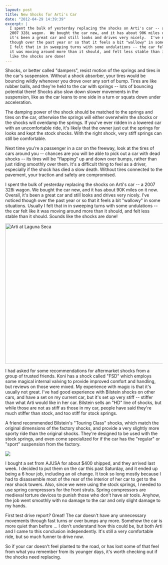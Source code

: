 ```yaml
---
layout: post
title: New Shocks for Arti's Car
date: "2012-04-29 14:39:39"
excerpt: |
  I spent the bulk of yesterday replacing the shocks on Arti's car -- a
  2007 328i wagon.  We bought the car new, and it has about 90K miles on it now.  Overall,
  it's been a great car and still looks and drives very nicely.  I've noticed
  though over the past year or so that it feels a bit "wallowy" in some situations.  Usually
  I felt that in in sweeping turns with some undulations -- the car felt like
  it was moving around more than it should, and felt less stable than it should.  Sounds
  like the shocks are done!
---
```


Shocks, or better called "dampers", resist motion of the springs and tires in the car's suspension. Without a shock absorber, your tires would be bouncing wildly whenever you drove over any sort of bump. Tires are like rubber balls, and they're held to the car with springs -- lots of bouncing potential there! Shocks also slow down slower movements in the suspension, like as the car leans to one side in a turn or squats down under acceleration.

The damping power of the shock should be matched to the springs and tires on the car, otherwise the springs will either overwhelm the shocks or the shocks will overdamp the springs. If you've ever ridden in a lowered car with an uncomfortable ride, it's likely that the owner just cut the springs for looks and kept the stock shocks. With the right shock, very stiff springs can still be comfortable.

Next time you're a passenger in a car on the freeway, look at the tires of cars around you -- chances are you will be able to pick out a car with dead shocks -- its tires will be "flapping" up and down over bumps, rather than just riding smoothly over them. It's a difficult thing to feel as a driver, especially if the shock has died a slow death. Without tires connected to the pavement, your traction and safety are compromised.

I spent the bulk of yesterday replacing the shocks on Arti's car -- a 2007 328i wagon. We bought the car new, and it has about 90K miles on it now. Overall, it's been a great car and still looks and drives very nicely. I've noticed though over the past year or so that it feels a bit "wallowy" in some situations. Usually I felt that in in sweeping turns with some undulations -- the car felt like it was moving around more than it should, and felt less stable than it should. Sounds like the shocks are done!

<a href="http://www.flickr.com/photos/thenobot/7124730511/" title="Arti at Laguna Seca by thenobot, on Flickr"><img src="https://farm9.staticflickr.com/8151/7124730511_f7fa2296a6_z.jpg" width="640" height="449" alt="Arti at Laguna Seca"></a>

I had asked for some recommendations for aftermarket shocks from a group of trusted friends. Koni has a shock called "FSD" which employs some magical internal valving to provide improved comfort and handling, but reviews on those were mixed. My experience with magic is that it's usually not great. I've had good experience with Bilstein shocks on other cars, and have a set on my current car, but it's set up very stiff -- stiffer than what Arti would like in her car. Bilstein sells an "HD" line of shocks, but while those are not as stiff as those in my car, people have said they're much stiffer than stock, and too stiff for stock springs.

A friend recommended Bilstein's "Touring Class" shocks, which match the original dimensions of the factory shocks, and provide a very slightly more sporty ride than the original shocks. They're designed to be used with the stock springs, and even come specialized for if the car has the "regular" or "sport" suspension from the factory.

<img src="http://www.tirerack.com/images/suspension/search_susp/large/bilstein_21_030338_l.jpg"/>

I bought a set from AJUSA for about $400 shipped, and they arrived last week. I decided to put them on the car this past Saturday, and it ended up being a 6 hour job, including an oil change. It took so long mostly because I had to disassemble most of the rear of the interior of her car to get to the rear shock towers. Also, since we were using the stock springs, I needed to use spring compressors for the front struts. Spring compressors are medieval torture devices to punish those who don't have air tools. Anyhow, the job went smoothly with no damage to the car and only slight damage to my hands.

First test drive report? Great! The car doesn't have any unnecessary movements through fast turns or over bumps any more. Somehow the car is more quiet than before ... I don't understand how this could be, but both Arti and I came to this conclusion independently. It's still a very comfortable ride, but so much funner to drive now.

So if your car doesn't feel planted to the road, or has lost some of that feel from what you remember from its younger days, it's worth checking out if the shocks need replacing.
